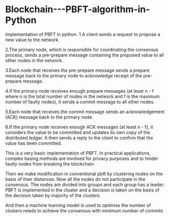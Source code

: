 # Blockchain---PBFT-algorithm-in-Python
Implementation of PBFT in python.
1.A client sends a request to propose a new value to the network.

2.The primary node, which is responsible for coordinating the consensus process, sends a pre-prepare message containing 
the proposed value to all other nodes in the network.

3.Each node that receives the pre-prepare message sends a prepare message back to the primary node to acknowledge 
receipt of the pre-prepare message.

4.If the primary node receives enough prepare messages (at least n - f where n is the total number of nodes in the 
network and f is the maximum number of faulty nodes), it sends a commit message to all other nodes.

5.Each node that receives the commit message sends an acknowledgement (ACK) message back to the primary node.

6.If the primary node receives enough ACK messages (at least n - f), it considers the value to be committed and 
updates its own copy of the distributed ledger. It then sends a reply to the client to confirm that the value has 
been committed.

This is a very basic implementation of PBFT. In practical applications, complex hasing methods are involved for privacy purposes and to hinder faulty nodes from breaking the blockchain


Then we make modification in conventional pbft by clustering nodes on the basis of their distances. Now all the nodes do not participate in the consensus. The nodes are divided into groups and each group has a leader. PBFT is implemented in the cluster and a decision is taken on the basis of the decision taken by majority of the clusters.

And then a machine learning model is used to optimise the number of clusters needs to achieve the consensus with minimum number of commits
